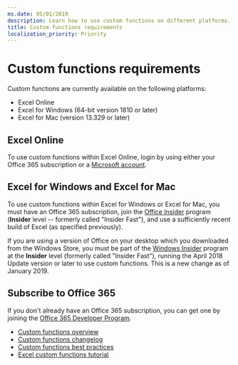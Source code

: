 ```yaml
---
ms.date: 05/01/2019
description: Learn how to use custom functions on different platforms. 
title: Custom functions requirements
localization_priority: Priority
---
```

# Custom functions requirements

Custom functions are currently available on the following platforms:

- Excel Online
- Excel for Windows (64-bit version 1810 or later)
- Excel for Mac (version 13.329 or later)

## Excel Online
To use custom functions within Excel Online, login by using either your Office 365 subscription or a [Microsoft account](https://account.microsoft.com/account).

## Excel for Windows and Excel for Mac
To use custom functions within Excel for Windows or Excel for Mac, you must have an Office 365 subscription, join the [Office Insider](https://products.office.com/office-insider) program (**Insider** level -- formerly called "Insider Fast"), and use a sufficiently recent build of Excel (as specified previously).

If you are using a version of Office on your desktop which you downloaded from the Windows Store, you must be part of the [Windows Insider](https://insider.windows.com/) program at the **Insider** level (formerly called "Insider Fast"), running the April 2018 Update version or later to use custom functions. This is a new change as of January 2019.

## Subscribe to Office 365
If you don't already have an Office 365 subscription, you can get one by joining the [Office 365 Developer Program](https://developer.microsoft.com/en-us/office/dev-program).


* [Custom functions overview](custom-functions-overview.md)
* [Custom functions changelog](custom-functions-changelog.md)
* [Custom functions best practices](custom-functions-best-practices.md)
* [Excel custom functions tutorial](../tutorials/excel-tutorial-create-custom-functions.md)
